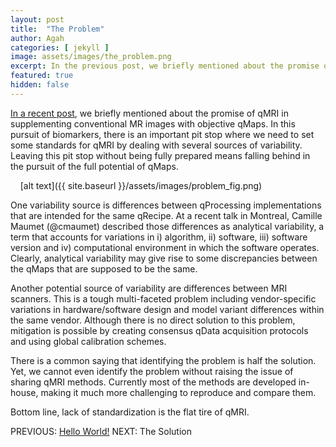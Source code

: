 ```yaml
---
layout: post
title:  "The Problem"
author: Agah
categories: [ jekyll ]
image: assets/images/the_problem.png
excerpt: In the previous post, we briefly mentioned about the promise of qMRI in supplementing conventional MR images with objective qMaps. Now we are shifting gears to talk about "the problem".
featured: true
hidden: false
---
```

[In a recent post](https://qmrlab.org/jekyll/2018/10/02/hello-world.html), we briefly mentioned about the promise of qMRI in supplementing conventional MR images with objective qMaps. In this pursuit of biomarkers, there is an important pit stop where we need to set some standards for qMRI by dealing with several sources of variability. Leaving this pit stop without being fully prepared means falling behind in the pursuit of the full potential of qMaps.

&nbsp;&nbsp;&nbsp;&nbsp;[alt text]({{ site.baseurl }}/assets/images/problem_fig.png)

One variability source is differences between qProcessing implementations that are intended for the same qRecipe. At a recent talk in Montreal, Camille Maumet (@cmaumet) described those differences as analytical variability, a term that accounts for variations in i) algorithm, ii) software, iii) software version and iv) computational environment in which the software operates. Clearly, analytical variability may give rise to some discrepancies between the qMaps that are supposed to be the same.

Another potential source of variability are differences between MRI scanners. This is a tough multi-faceted problem including vendor-specific variations in hardware/software design and model variant differences within the same vendor. Although there is no direct solution to this problem, mitigation is possible by creating consensus qData acquisition protocols and using global calibration schemes.  

There is a common saying that identifying the problem is half the solution. Yet, we cannot even identify the problem without raising the issue of sharing qMRI methods. Currently most of the methods are developed in-house, making it much more challenging to reproduce and compare them.

Bottom line, lack of standardization is the flat tire of qMRI.

PREVIOUS: [Hello World!](https://qmrlab.org/jekyll/2018/10/02/hello-world.html)
NEXT: The Solution
